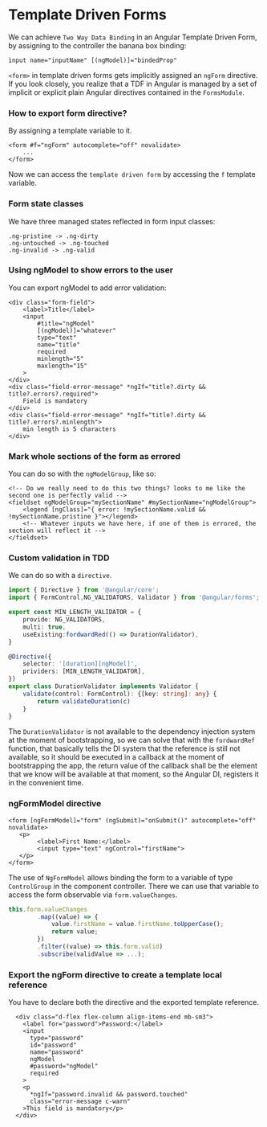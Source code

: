 # Template Driven Forms


We can achieve `Two Way Data Binding` in an Angular Template Driven Form, by assigning to the controller the banana box
binding:
```angular2html
ìnput name="inputName" [(ngModel)]="bindedProp"
```
`<form>` in template driven forms gets implicitly assigned an `ngForm` directive. If you look closely, you realize that a 
TDF in Angular is managed by a set of implicit or explicit plain Angular directives contained in the `FormsModule`.

### How to export form directive?
By assigning a template variable to it.
```angular2html
<form #f="ngForm" autocomplete="off" novalidate>
    ...
</form>
```
Now we can access the `template driven form` by accessing the `f` template variable.

### Form state classes
We have three managed states reflected in form input classes:
```text
.ng-pristine -> .ng-dirty
.ng-untouched -> .ng-touched
.ng-invalid -> .ng-valid
```

### Using ngModel to show errors to the user
You can export ngModel to add error validation:
```angular2html
<div class="form-field">
    <label>Title</label>
    <input
        #title="ngModel"
        [(ngModel)]="whatever"
        type="text"
        name="title"
        required
        minlength="5"
        maxlength="15"
    >
</div>
<div class="field-error-message" *ngIf="title?.dirty && title?.errors?.required">
    Field is mandatory
</div>
<div class="field-error-message" *ngIf="title?.dirty && title?.errors?.minlength">
    min length is 5 characters
</div>
```

### Mark whole sections of the form as errored
You can do so with the `ngModelGroup`, like so:
```angular2html
<!-- Do we really need to do this two things? looks to me like the second one is perfectly valid -->
<fieldset ngModelGroup="mySectionName" #mySectionName="ngModelGroup">
    <legend [ngClass]="{ error: !mySectionName.valid && !mySectionName.pristine }"></legend>
    <!-- Whatever inputs we have here, if one of them is errored, the section will reflect it -->
</fieldset>
```

### Custom validation in TDD
We can do so with a `directive`.
```typescript
import { Directive } from '@angular/core';
import { FormControl,NG_VALIDATORS, Validator } from '@angular/forms';

export const MIN_LENGTH_VALIDATOR = {
    provide: NG_VALIDATORS,
    multi: true,
    useExisting:fordwardRed(() => DurationValidator),
}

@Directive({
    selector: '[duration][ngModel]',
    prividers: [MIN_LENGTH_VALIDATOR],
})
export class DurationValidator implements Validator {
    validate(control: FormControl): {[key: string]: any} {
        return validateDuration(c)
    }
}
```
The `DurationValidator` is not available to the dependency injection system at the moment 
of bootstrapping, so we can solve that with the `fordwardRef` function, that basically
tells the DI system that the reference is still not available, so it should be executed
in a callback at the moment of bootstrapping the app, the return value of the callback shall
be the element that we know will be available at that moment, so the Angular DI, registers
it in the convenient time.

### ngFormModel directive
```angular2html
<form [ngFormModel]="form" (ngSubmit)="onSubmit()" autocomplete="off" novalidate>
   <p>
        <label>First Name:</label>
        <input type="text" ngControl="firstName">
   </p>
</form>
```
The use of `NgFormModel` allows binding the form to a variable of type `ControlGroup` in the component controller.
There we can use that variable to access the form observable via `form.valueChanges`.
```javascript
this.form.valueChanges
        .map((value) => {
            value.firstName = value.firstName.toUpperCase();
            return value;
        })
        .filter((value) => this.form.valid)
        .subscribe(validValue => ...);
```

### Export the ngForm directive to create a template local reference
You have to declare both the directive and the exported template reference.
```angular2html
  <div class="d-flex flex-column align-items-end mb-sm3">
    <label for="password">Password:</label>
    <input
      type="password"
      id="password"
      name="password"
      ngModel
      #password="ngModel"
      required
    >
    <p
      *ngIf="password.invalid && password.touched"
      class="error-message c-warn"
    >This field is mandatory</p>
  </div>
```
